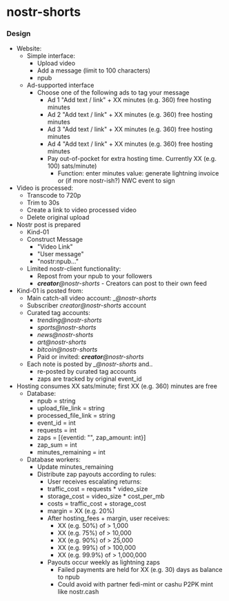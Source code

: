# nostr-shorts

### Design
* Website:
  * Simple interface:
    * Upload video
    * Add a message (limit to 100 characters)
    * npub
  * Ad-supported interface
    * Choose one of the following ads to tag your message
      * Ad 1 "Add text / link" + XX minutes (e.g. 360) free hosting minutes
      * Ad 2 "Add text / link" + XX minutes (e.g. 360) free hosting minutes
      * Ad 3 "Add text / link" + XX minutes (e.g. 360) free hosting minutes
      * Ad 4 "Add text / link" + XX minutes (e.g. 360) free hosting minutes
      * Pay out-of-pocket for extra hosting time. Currently XX (e.g. 100) sats/minute)
        * Function: enter minutes value: generate lightning invoice or (if more nostr-ish?) NWC event to sign  
* Video is processed:
  * Transcode to 720p
  * Trim to 30s
  * Create a link to video processed video
  * Delete original upload
* Nostr post is prepared
  * Kind-01
  * Construct Message
    * "Video Link"
    * "User message"
    * "nostr:npub..."
  * Limited nostr-client functionality:
    * Repost from your npub to your followers
    * ***creator**@nostr-shorts* - Creators can post to their own feed
* Kind-01 is posted from:
  * Main catch-all video account: *_@nostr-shorts* 
  * Subscriber *creator@nostr-shorts* account
  * Curated tag accounts:
    * *trending@nostr-shorts*
    * *sports@nostr-shorts*
    * *news@nostr-shorts*
    * *art@nostr-shorts*
    * *bitcoin@nostr-shorts*
    * Paid or invited: ***creator**@nostr-shorts*
  * Each note is posted by *_@nostr-shorts* and..
    * re-posted by curated tag accounts
    * zaps are tracked by original event_id
* Hosting consumes XX sats/minute; first XX (e.g. 360) minutes are free
  * Database:
    * npub = string 
    * upload_file_link = string
    * processed_file_link = string
    * event_id = int
    * requests = int
    * zaps = [{eventid: "", zap_amount: int}]
    * zap_sum = int
    * minutes_remaining = int
  * Database workers:
    * Update minutes_remaining
    * Distribute zap payouts according to rules:
      * User receives escalating returns:
      * traffic_cost = requests * video_size
      * storage_cost = video_size * cost_per_mb
      * costs = traffic_cost + storage_cost
      * margin = XX (e.g. 20%)
      * After hosting_fees + margin, user receives:
        * XX (e.g. 50%) of > 1,000
        * XX (e.g. 75%) of > 10,000
        * XX (e.g. 90%) of > 25,000
        * XX (e.g. 99%) of > 100,000
        * XX (e.g. 99.9%) of > 1,000,000  
      * Payouts occur weekly as lightning zaps
        * Failed payments are held for XX (e.g. 30) days as balance to npub
        * Could avoid with partner fedi-mint or cashu P2PK mint like nostr.cash
